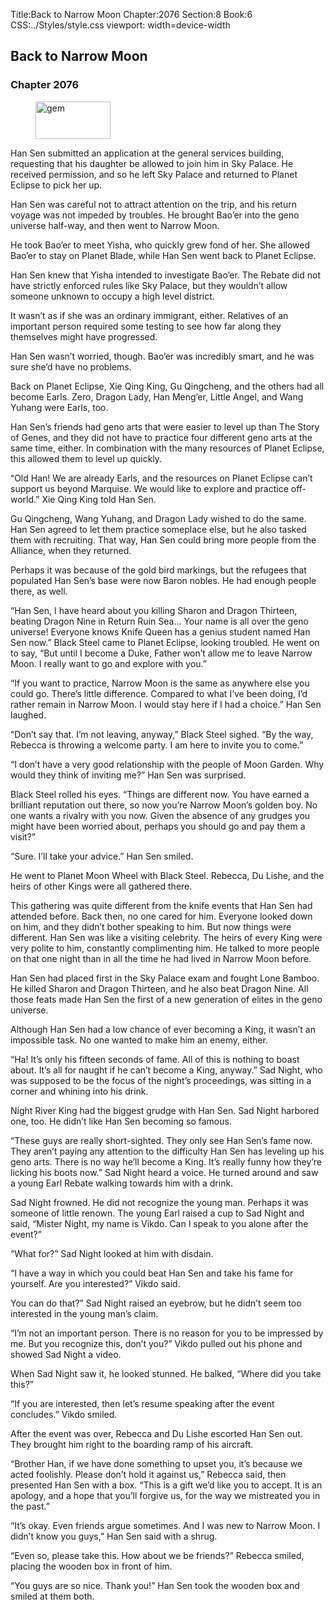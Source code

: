 Title:Back to Narrow Moon 
Chapter:2076 
Section:8 
Book:6 
CSS:../Styles/style.css 
viewport: width=device-width
  
## Back to Narrow Moon
### Chapter 2076
  
<figure>
	<img src="../Images/gem.gif" alt="gem" id="gem" width="120" height="60" />
</figure>
  

  
Han Sen submitted an application at the general services building, requesting that his daughter be allowed to join him in Sky Palace. He received permission, and so he left Sky Palace and returned to Planet Eclipse to pick her up.

Han Sen was careful not to attract attention on the trip, and his return voyage was not impeded by troubles. He brought Bao’er into the geno universe half-way, and then went to Narrow Moon.

He took Bao’er to meet Yisha, who quickly grew fond of her. She allowed Bao’er to stay on Planet Blade, while Han Sen went back to Planet Eclipse.

Han Sen knew that Yisha intended to investigate Bao’er. The Rebate did not have strictly enforced rules like Sky Palace, but they wouldn’t allow someone unknown to occupy a high level district.

It wasn’t as if she was an ordinary immigrant, either. Relatives of an important person required some testing to see how far along they themselves might have progressed.

Han Sen wasn’t worried, though. Bao’er was incredibly smart, and he was sure she’d have no problems.

Back on Planet Eclipse, Xie Qing King, Gu Qingcheng, and the others had all become Earls. Zero, Dragon Lady, Han Meng’er, Little Angel, and Wang Yuhang were Earls, too.

Han Sen’s friends had geno arts that were easier to level up than The Story of Genes, and they did not have to practice four different geno arts at the same time, either. In combination with the many resources of Planet Eclipse, this allowed them to level up quickly.

“Old Han! We are already Earls, and the resources on Planet Eclipse can’t support us beyond Marquise. We would like to explore and practice off-world.” Xie Qing King told Han Sen.

Gu Qingcheng, Wang Yuhang, and Dragon Lady wished to do the same. Han Sen agreed to let them practice someplace else, but he also tasked them with recruiting. That way, Han Sen could bring more people from the Alliance, when they returned.

Perhaps it was because of the gold bird markings, but the refugees that populated Han Sen’s base were now Baron nobles. He had enough people there, as well.

“Han Sen, I have heard about you killing Sharon and Dragon Thirteen, beating Dragon Nine in Return Ruin Sea… Your name is all over the geno universe! Everyone knows Knife Queen has a genius student named Han Sen now.” Black Steel came to Planet Eclipse, looking troubled. He went on to say, “But until I become a Duke, Father won’t allow me to leave Narrow Moon. I really want to go and explore with you.”

“If you want to practice, Narrow Moon is the same as anywhere else you could go. There’s little difference. Compared to what I’ve been doing, I’d rather remain in Narrow Moon. I would stay here if I had a choice.” Han Sen laughed.

“Don’t say that. I’m not leaving, anyway,” Black Steel sighed. “By the way, Rebecca is throwing a welcome party. I am here to invite you to come.”

“I don’t have a very good relationship with the people of Moon Garden. Why would they think of inviting me?” Han Sen was surprised.

Black Steel rolled his eyes. “Things are different now. You have earned a brilliant reputation out there, so now you’re Narrow Moon’s golden boy. No one wants a rivalry with you now. Given the absence of any grudges you might have been worried about, perhaps you should go and pay them a visit?”

“Sure. I’ll take your advice.” Han Sen smiled.

He went to Planet Moon Wheel with Black Steel. Rebecca, Du Lishe, and the heirs of other Kings were all gathered there.

This gathering was quite different from the knife events that Han Sen had attended before. Back then, no one cared for him. Everyone looked down on him, and they didn’t bother speaking to him. But now things were different. Han Sen was like a visiting celebrity. The heirs of every King were very polite to him, constantly complimenting him. He talked to more people on that one night than in all the time he had lived in Narrow Moon before.

Han Sen had placed first in the Sky Palace exam and fought Lone Bamboo. He killed Sharon and Dragon Thirteen, and he also beat Dragon Nine. All those feats made Han Sen the first of a new generation of elites in the geno universe.

Although Han Sen had a low chance of ever becoming a King, it wasn’t an impossible task. No one wanted to make him an enemy, either.

“Ha! It’s only his fifteen seconds of fame. All of this is nothing to boast about. It’s all for naught if he can’t become a King, anyway.” Sad Night, who was supposed to be the focus of the night’s proceedings, was sitting in a corner and whining into his drink.

Night River King had the biggest grudge with Han Sen. Sad Night harbored one, too. He didn’t like Han Sen becoming so famous.

“These guys are really short-sighted. They only see Han Sen’s fame now. They aren’t paying any attention to the difficulty Han Sen has leveling up his geno arts. There is no way he’ll become a King. It’s really funny how they’re licking his boots now.” Sad Night heard a voice. He turned around and saw a young Earl Rebate walking towards him with a drink.

Sad Night frowned. He did not recognize the young man. Perhaps it was someone of little renown. The young Earl raised a cup to Sad Night and said, “Mister Night, my name is Vikdo. Can I speak to you alone after the event?”

“What for?” Sad Night looked at him with disdain.

“I have a way in which you could beat Han Sen and take his fame for yourself. Are you interested?” Vikdo said.

You can do that?” Sad Night raised an eyebrow, but he didn’t seem too interested in the young man’s claim.

“I’m not an important person. There is no reason for you to be impressed by me. But you recognize this, don’t you?” Vikdo pulled out his phone and showed Sad Night a video.

When Sad Night saw it, he looked stunned. He balked, “Where did you take this?”

“If you are interested, then let’s resume speaking after the event concludes.” Vikdo smiled.

After the event was over, Rebecca and Du Lishe escorted Han Sen out. They brought him right to the boarding ramp of his aircraft.

“Brother Han, if we have done something to upset you, it’s because we acted foolishly. Please don’t hold it against us,” Rebecca said, then presented Han Sen with a box. “This is a gift we’d like you to accept. It is an apology, and a hope that you’ll forgive us, for the way we mistreated you in the past.”

“It’s okay. Even friends argue sometimes. And I was new to Narrow Moon. I didn’t know you guys,” Han Sen said with a shrug.

“Even so, please take this. How about we be friends?” Rebecca smiled, placing the wooden box in front of him.

“You guys are so nice. Thank you!” Han Sen took the wooden box and smiled at them both.